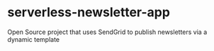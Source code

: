 # serverless-newsletter-app
Open Source project that uses SendGrid to publish newsletters via a dynamic template
